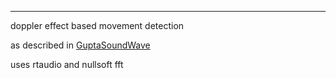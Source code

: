 
---
doppler effect based movement detection 

as described in [GuptaSoundWave](http://research.microsoft.com/en-us/um/redmond/groups/cue/publications/GuptaSoundWaveCHI2012.pdf)


uses rtaudio and nullsoft fft

